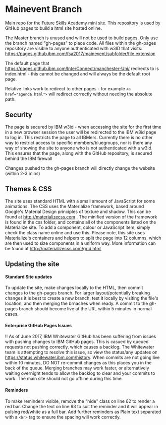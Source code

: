 # Mainevent Branch
Main repo for the Future Skills Academy mini site. This repository is used by GitHub pages to build a html site hosted online.

The Master branch is unused and will not be used to build pages. Only use the branch named "gh-pages" to place code.
All files within the gh-pages repository are visible to anyone authenticated with w3ID that visits: https://pages.github.ibm.com/fsa2017/mainevent/subfolder/file.extension

The default page that https://pages.github.ibm.com/InterConnect/manchester-Uni/ redirects to is index.html - this cannot be changed and will always be the default root page.

Relative links work to redirect to other pages - for example `<a href="agenda.html">` will redirect correctly without needing the absolute path.

## Security
The page is secured by IBM w3id - when accessing the site for the first time in a new browser session the user will be redirected to the IBM w3id page to log in. This restricts the page to all IBMers. Currently there is no other way to restrict access to specific members/bluegroups, nor is there any way of showing the site to anyone who is not authenticated with a w3id.
This ensures that the page, along with the GitHub repository, is secured behind the IBM firewall

Changes pushed to the gh-pages branch will directly change the website (within 2-3 mins)

## Themes & CSS
The site uses standard HTML with a small amount of JavaScript for some animations. The CSS uses the Materialize framework, based around Google's Material Design principles of texture and shadow. This can be found at http://materializecss.com . The minified version of the framework is found in the css folder, and contains all of the components listed on the Materialize site. To add a component, colour or JavaScript item, simply check the class name online and use this.
Please note, this site uses Materialize's containers and helpers to split the page into 12 columns, which are then used to size components in a uniform way. More information can be found at http://materializecss.com/grid.html

## Updating the site

#### Standard Site updates
To update the site, make changes locally to the HTML, then commit changes to the gh-pages branch. For larger layout/potentially breaking changes it is best to create a new branch, test it locally by visiting the file's location, and then merging the brnaches when ready.
A commit to the gh-pages branch should become live at the URL within 5 minutes in normal cases.
#### Enterprise GitHub Pages Issues
!! As of June 2017, IBM Whitewater GitHub has been suffering from issues with pushing changes to IBM GitHub pages. This is casued by queued requests not pushing correctly, which causes a backlog. The Whitewater team is attempting to resolve this issue, so view the status/any updates on https://status.whitewater.ibm.com/history. When commits are not going live within 10 minutes, DO NOT re-commit changes as this places you in the back of the queue. Merging branches may work faster, or alternatively waiting overnight tends to allow the backlog to clear and your commits to work. The main site should not go offline during this time.
#### Reminders
To make reminders visible, remove the "hide" class on line 62 to render a red bar. Change the text on line 63 to suit the reminder and it will appear in pulsing red/white as a full bar. Add further reminders as Plain text separated with a `<br>` tag to ensure the spacing will work correctly.
